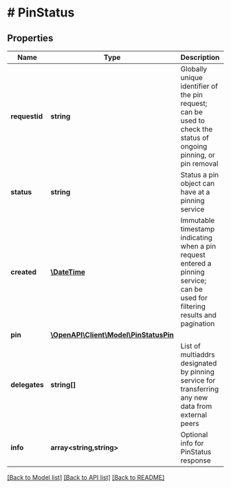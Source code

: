 # # PinStatus

## Properties

Name | Type | Description | Notes
------------ | ------------- | ------------- | -------------
**requestid** | **string** | Globally unique identifier of the pin request; can be used to check the status of ongoing pinning, or pin removal |
**status** | **string** | Status a pin object can have at a pinning service |
**created** | [**\DateTime**](\DateTime.md) | Immutable timestamp indicating when a pin request entered a pinning service; can be used for filtering results and pagination |
**pin** | [**\OpenAPI\Client\Model\PinStatusPin**](PinStatusPin.md) |  |
**delegates** | **string[]** | List of multiaddrs designated by pinning service for transferring any new data from external peers |
**info** | **array<string,string>** | Optional info for PinStatus response | [optional]

[[Back to Model list]](../../README.md#models) [[Back to API list]](../../README.md#endpoints) [[Back to README]](../../README.md)
